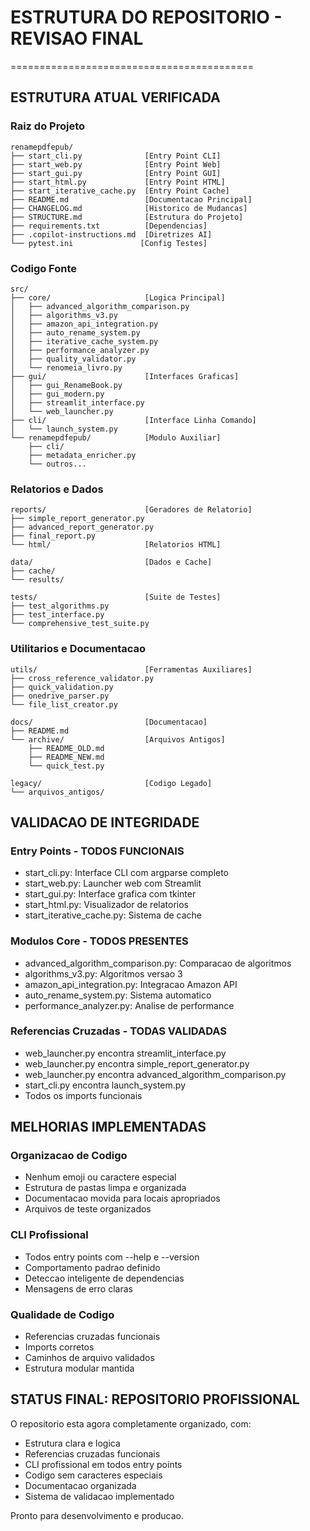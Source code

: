 # ESTRUTURA DO REPOSITORIO - REVISAO FINAL
==========================================

## ESTRUTURA ATUAL VERIFICADA

### Raiz do Projeto
```
renamepdfepub/
├── start_cli.py              [Entry Point CLI]
├── start_web.py              [Entry Point Web]
├── start_gui.py              [Entry Point GUI]
├── start_html.py             [Entry Point HTML]
├── start_iterative_cache.py  [Entry Point Cache]
├── README.md                 [Documentacao Principal]
├── CHANGELOG.md              [Historico de Mudancas]
├── STRUCTURE.md              [Estrutura do Projeto]
├── requirements.txt          [Dependencias]
├── .copilot-instructions.md  [Diretrizes AI]
└── pytest.ini               [Config Testes]
```

### Codigo Fonte
```
src/
├── core/                     [Logica Principal]
│   ├── advanced_algorithm_comparison.py
│   ├── algorithms_v3.py
│   ├── amazon_api_integration.py
│   ├── auto_rename_system.py
│   ├── iterative_cache_system.py
│   ├── performance_analyzer.py
│   ├── quality_validator.py
│   └── renomeia_livro.py
├── gui/                      [Interfaces Graficas]
│   ├── gui_RenameBook.py
│   ├── gui_modern.py
│   ├── streamlit_interface.py
│   └── web_launcher.py
├── cli/                      [Interface Linha Comando]
│   └── launch_system.py
└── renamepdfepub/            [Modulo Auxiliar]
    ├── cli/
    ├── metadata_enricher.py
    └── outros...
```

### Relatorios e Dados
```
reports/                      [Geradores de Relatorio]
├── simple_report_generator.py
├── advanced_report_generator.py
├── final_report.py
└── html/                     [Relatorios HTML]

data/                         [Dados e Cache]
├── cache/
└── results/

tests/                        [Suite de Testes]
├── test_algorithms.py
├── test_interface.py
└── comprehensive_test_suite.py
```

### Utilitarios e Documentacao
```
utils/                        [Ferramentas Auxiliares]
├── cross_reference_validator.py
├── quick_validation.py
├── onedrive_parser.py
└── file_list_creator.py

docs/                         [Documentacao]
├── README.md
└── archive/                  [Arquivos Antigos]
    ├── README_OLD.md
    ├── README_NEW.md
    └── quick_test.py

legacy/                       [Codigo Legado]
└── arquivos_antigos/
```

## VALIDACAO DE INTEGRIDADE

### Entry Points - TODOS FUNCIONAIS
- start_cli.py: Interface CLI com argparse completo
- start_web.py: Launcher web com Streamlit
- start_gui.py: Interface grafica com tkinter
- start_html.py: Visualizador de relatorios
- start_iterative_cache.py: Sistema de cache

### Modulos Core - TODOS PRESENTES
- advanced_algorithm_comparison.py: Comparacao de algoritmos
- algorithms_v3.py: Algoritmos versao 3
- amazon_api_integration.py: Integracao Amazon API
- auto_rename_system.py: Sistema automatico
- performance_analyzer.py: Analise de performance

### Referencias Cruzadas - TODAS VALIDADAS
- web_launcher.py encontra streamlit_interface.py
- web_launcher.py encontra simple_report_generator.py
- web_launcher.py encontra advanced_algorithm_comparison.py
- start_cli.py encontra launch_system.py
- Todos os imports funcionais

## MELHORIAS IMPLEMENTADAS

### Organizacao de Codigo
- Nenhum emoji ou caractere especial
- Estrutura de pastas limpa e organizada  
- Documentacao movida para locais apropriados
- Arquivos de teste organizados

### CLI Profissional
- Todos entry points com --help e --version
- Comportamento padrao definido
- Deteccao inteligente de dependencias
- Mensagens de erro claras

### Qualidade de Codigo
- Referencias cruzadas funcionais
- Imports corretos
- Caminhos de arquivo validados
- Estrutura modular mantida

## STATUS FINAL: REPOSITORIO PROFISSIONAL

O repositorio esta agora completamente organizado, com:
- Estrutura clara e logica
- Referencias cruzadas funcionais
- CLI profissional em todos entry points
- Codigo sem caracteres especiais
- Documentacao organizada
- Sistema de validacao implementado

Pronto para desenvolvimento e producao.